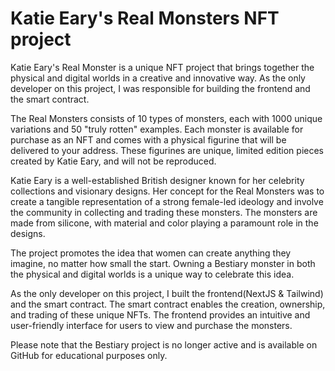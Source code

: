 # Katie Eary's Real Monsters NFT project

Katie Eary's Real Monster is a unique NFT project that brings together the physical and digital worlds in a creative and innovative way. As the only developer on this project, I was responsible for building the frontend and the smart contract.

The Real Monsters consists of 10 types of monsters, each with 1000 unique variations and 50 "truly rotten" examples. Each monster is available for purchase as an NFT and comes with a physical figurine that will be delivered to your address. These figurines are unique, limited edition pieces created by Katie Eary, and will not be reproduced.

Katie Eary is a well-established British designer known for her celebrity collections and visionary designs. Her concept for the Real Monsters was to create a tangible representation of a strong female-led ideology and involve the community in collecting and trading these monsters. The monsters are made from silicone, with material and color playing a paramount role in the designs.

The project promotes the idea that women can create anything they imagine, no matter how small the start. Owning a Bestiary monster in both the physical and digital worlds is a unique way to celebrate this idea.

As the only developer on this project, I built the frontend(NextJS & Tailwind) and the smart contract. The smart contract enables the creation, ownership, and trading of these unique NFTs. The frontend provides an intuitive and user-friendly interface for users to view and purchase the monsters.

Please note that the Bestiary project is no longer active and is available on GitHub for educational purposes only.
